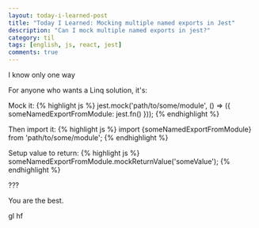 ```yaml
---
layout: today-i-learned-post
title: "Today I Learned: Mocking multiple named exports in Jest"
description: "Can I mock multiple named exports in jest?"
category: til
tags: [english, js, react, jest]
comments: true
---
```


I know only one way

For anyone who wants a Linq solution, it's:

Mock it:
{% highlight js %}
jest.mock('path/to/some/module', () => ({
    someNamedExportFromModule: jest.fn()
  }));
{% endhighlight %}

Then import it:
{% highlight js %}
import {someNamedExportFromModule} from 'path/to/some/module';
{% endhighlight %}

Setup value to return:
{% highlight js %}
someNamedExportFromModule.mockReturnValue('someValue');
{% endhighlight %}

???

You are the best.

gl hf
